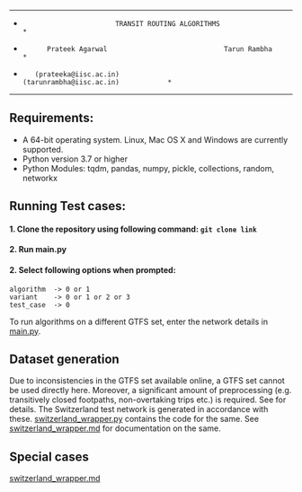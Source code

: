 ****************************************************************************************
*                            TRANSIT ROUTING ALGORITHMS                                *                       
*           Prateek Agarwal                             Tarun Rambha                   *
*        (prateeka@iisc.ac.in)                     (tarunrambha@iisc.ac.in)            *              
****************************************************************************************

## Requirements:
- A 64-bit operating system. Linux, Mac OS X and Windows are currently supported.
- Python version 3.7 or higher
- Python Modules: tqdm, pandas, numpy, pickle, collections, random, networkx

## Running Test cases:
#### 1. Clone the repository using following command: `git clone link`
#### 2. Run main.py
#### 2. Select following options when prompted:
	algorithm  -> 0 or 1
	variant	   -> 0 or 1 or 2 or 3
	test_case  -> 0
To run algorithms on a different GTFS set, enter the network details in [main.py](main.py). 

## Dataset generation
Due to inconsistencies in the GTFS set available online, a GTFS set cannot be used directly here. 
Moreover, a significant amount of preprocessing (e.g. transitively closed footpaths,
non-overtaking trips etc.) is required. See for details.
The Switzerland test network  is generated in accordance with these. [switzerland_wrapper.py](Switzerland_wrapper.py) contains the code for the same.
See [switzerland_wrapper.md](/docs/switzerland_wrapper.py) for documentation on the same. 

## Special cases
[switzerland_wrapper.md](/docs/switzerland_wrapper.py)
